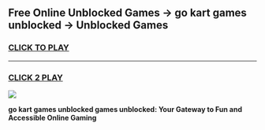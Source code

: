
## Free Online Unblocked Games → go kart games unblocked → Unblocked Games
<h3>
<a href="https://premium.freeplayer.one?title=go_kart_games_unblocked&ref=21F">CLICK TO PLAY</a></h3>
<hr>

<h3>
<a href="https://premium.freeplayer.one?title=go_kart_games_unblocked&ref=21F">CLICK 2 PLAY</a>
  
</h3>

<a href="https://premium.freeplayer.one?title=go_kart_games_unblocked&ref=21F/"><img src="https://clearcache.store/games.png"></a>


**go kart games unblocked games unblocked: Your Gateway to Fun and Accessible Online Gaming**
